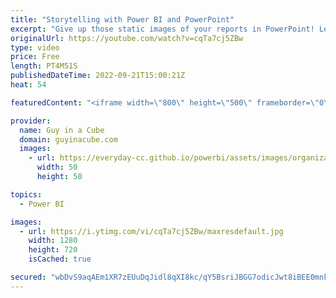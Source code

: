 ```yaml
---
title: "Storytelling with Power BI and PowerPoint"
excerpt: "Give up those static images of your reports in PowerPoint! Learn how to integrate your Power BI report to help tell your story directly within PowerPoint!  Tell a story with your data. Announcing the all-new Power BI integration for PowerPoint https://powerbi.microsoft.com/blog/tell-a-story-with-your-data-announcing-the-all-new-power-bi-integration-for-powerpoint/"
originalUrl: https://youtube.com/watch?v=cqTa7cj5ZBw
type: video
price: Free
length: PT4M51S
publishedDateTime: 2022-09-21T15:00:21Z
heat: 54

featuredContent: "<iframe width=\"800\" height=\"500\" frameborder=\"0\" src=\"https://www.youtube.com/embed/cqTa7cj5ZBw\" allow=\"accelerometer; autoplay; encrypted-media; gyroscope; picture-in-picture\" allowfullscreen></iframe>"

provider:
  name: Guy in a Cube
  domain: guyinacube.com
  images:
    - url: https://everyday-cc.github.io/powerbi/assets/images/organizations/guyinacube.com-50x50.jpg
      width: 50
      height: 50

topics:
  - Power BI

images:
  - url: https://i.ytimg.com/vi/cqTa7cj5ZBw/maxresdefault.jpg
    width: 1280
    height: 720
    isCached: true

secured: "wbDvS9aqAEm1XR7zEUuDqJidl8qXI8kc/qY5BsriJBGG7odicJwt8iBEE0mnkhxI6u2XNCnkZAgtyBRdv1Fi49NYROBWDZvJnGip0XJxtMCXh+A5CnH9n4LrGqAUEhUioHgESjSiF2GIG/Oc/fh27x0jOoFkJ9N8WUPYB2XoGtU3EX9YJmjPkh1M2fG0i21R9j1g/G1NZeOQbP4x0Cd6jn4/1DO+gWNV0oi54TJ1QIUSN1FW8hMN2SFezP706nbiy5aE5kMBjkJC/4O5OEpRmlLG6IylrBCUT0DkVAhm3cYRmQoKRl5+5ZnUAYAT9QNBBpgXS2Q68EX8cCjrxHzYDmV6uUr9lwUDxaXQUNXXouOlJEcO+zfdwbzjvADMXUC/JF3qaslhaEYo3Q8mdpH/uIrUzCBxNJ8IbKTrFrfzPXY=;47idG1CPBjQxGdCLcU/k6w=="
---
```


